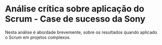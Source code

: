 # Análise crítica sobre aplicação do Scrum - Case de sucesso da Sony

Nesta análise é abordade brevemente, sobre os resultados quando aplicado o Scrum em projetos complexos. 
